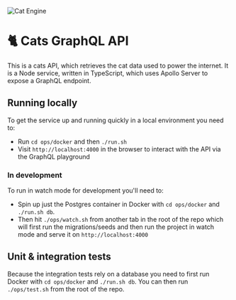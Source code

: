 ![Cat Engine](https://github.com/covertbert/cats-api-graphql/workflows/CI/badge.svg)

# 🐈 Cats GraphQL API

This is a cats API, which retrieves the cat data used to power the internet. It is a Node service, written in TypeScript, which uses Apollo Server to expose a GraphQL endpoint.

## Running locally

To get the service up and running quickly in a local environment you need to:

- Run `cd ops/docker` and then `./run.sh`
- Visit `http://localhost:4000` in the browser to interact with the API via the GraphQL playground

### In development

To run in watch mode for development you'll need to:

- Spin up just the Postgres container in Docker with `cd ops/docker` and `./run.sh db`.
- Then hit `./ops/watch.sh` from another tab in the root of the repo which will first run the migrations/seeds and then run the project in watch mode and serve it on `http://localhost:4000`

## Unit & integration tests

Because the integration tests rely on a database you need to first run Docker with `cd ops/docker` and `./run.sh db`. You can then run `./ops/test.sh` from the root of the repo.
